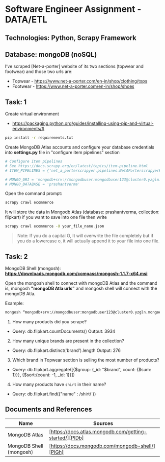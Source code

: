 # Software Engineer Assignment - DATA/ETL
## Technologies: Python, Scrapy Framework
## Database: mongoDB (noSQL)

I’ve scraped [Net-a-porter] website of its two sections (topwear and footwear) and those two urls are: 

- Topwear - https://www.net-a-porter.com/en-in/shop/clothing/tops
- Footwear - https://www.net-a-porter.com/en-in/shop/shoes

## Task: 1

Create virtual environment 
- https://packaging.python.org/guides/installing-using-pip-and-virtual-environments/#
```sh
pip install -r requirements.txt
```

Create MongoDB Atlas accounts and configure your database credentials into <b>settings.py</b> file in "configure item pipelines" section

```sh
# Configure item pipelines
# See https://docs.scrapy.org/en/latest/topics/item-pipeline.html
# ITEM_PIPELINES = {'net_a_porterscrapyer.pipelines.NetAPorterscrapyerPipeline': 300,}

# MONGO_URI = 'mongodb+srv://mongodbuser:mongodbuser123@cluster0.yzgln.mongodb.net/prashantverma?retryWrites=true&w=majority'
# MONGO_DATABASE = 'prashantverma'
```

Open the command prompt: 

```sh 
scrapy crawl ecommerce
``` 
It will store the data in Mongodb Atlas (database: prashantverma, collection: flipkart) 
if you want to save into one file then write 
```sh 
scrapy crawl ecommerce -O your_file_name.json
```

> Note: If you do a capital O, It will overwrite the file completely but if you do a lowercase o, it will actually append it to your file into one file.



## Task: 2

MongoDB Shell (mongosh): <b> https://downloads.mongodb.com/compass/mongosh-1.1.7-x64.msi</b>

Open the mongosh shell to connect with mongoDB Atlas and the command is, 
mongosh <b>"mongoDB Atla urls"</b> and mongosh shell will connect with the mongoDB Atla.

Example: 

```sh
mongosh “mongodb+srv://mongodbuser:mongodbuser123@cluster0.yzgln.mongodb.net/prashantverma?retryWrites=true&w=majority"
```
1. How many products did you scrape? 
- Query: db.flipkart.countDocuments() 
Output: 3934

2. How many unique brands are present in the collection? 
- Query: db.flipkart.distinct('brand').length
Output: 276

3. Which brand in Topwear section is selling the most number of products?
- Query: db.flipkart.aggregate([{$group: {_id: "$brand", count: {$sum: 1}}}, {$sort:{count: -1, _id: 1}}])

4. How many products have `shirt` in their name?
- Query: db.flipkart.find({"name" : /shirt/ })

## Documents and References

| Name | Sources |
| ------ | ------ |
| MongoDB Atlas | [https://docs.atlas.mongodb.com/getting-started/][PlDb] |
| MongoDB Shell (mongosh) | [https://docs.mongodb.com/mongodb-shell/][PlGh] |


   [PlDb]: <https://www.mongodb.com/cloud/atlas/register>
   [PlGh]: <https://docs.mongodb.com/mongodb-shell/connect/#std-label-mdb-shell-connect>

